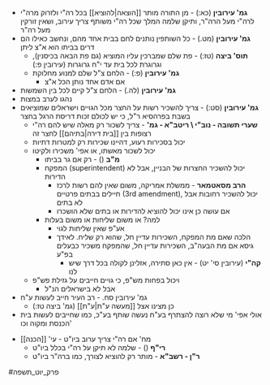 * **גמ' עירובין** (כא:) - מן התורה מותר [[הוצאה|להוציא]] בכל רה"י ולזרוק מרה"י לרה"י מעל הרה"ר, ותיקן שלמה המלך שכל רה"י משותף צריך עירוב, ושאין זורקין מעל רה"ר
* **גמ' עירובין** (מט.) - כל השותפין נותנים לחם בבית אחד מהם, ונחשב כאילו הם דרים בביתו הוא א"צ ליתן
	* **תוס' ביצה** (טז:) - פת שלם שמברכין עליו המוציא (גם פת הבאה בכיסנין), וגרוגרת לכל בית עד י"ח גרוגרות (עירובין פ:)
	* **גמ' עירובין** (פ:) - הלחם צ"ל שלם למנוע מחלוקת
		* אם אדם אחד נותן הכל א"צ
* **גמ' עירובין** (לה.) - הלחם צ"ל קיים לכל בין השמשות
* נהגו לערב במצות
* **גמ' עירובין** (סט:) - צריך להשכיר רשות על החצר מכל הגויים וישראלים שמוציאים בשבת בפרהסיא ר"ל, כי יש לכולם זכות דריסת הרגל בחצר
	* **שערי תשובה - נוב"י \\ ריטב"א - גמ'** - צריך לשכור רק מאלה שיש להם רה"י רצופות בין [[בית דירה|בתיהם]] לחצר זה
	* יכול בסכירות רעוע, דהיינו שכירות רק למטרות דתיות
	* יכול לשכור מאשתו, או אפי' משכירו ולקיטו
		* **מ"ב** () - רק אם גר בביתו
		* המפקח (superintendent) יכול להשכיר החצרות של הבניין, אבל לא הדירות
			* **הרב מסאטמאר** - ממשלת אמריקה, משום שאין להם רשות לרכז חיילים בבתים פרטיים (3rd amendment), יכול להשכיר רחובות אבל לא בתים
			* אם עושה כן אינו יכול להוציא להדירות או בתים שלא הושכרו
		* למה? או משום שליחות או משום בעלות
			* אע"פ שאין שליחות לגוי
			* הלכה שאם מת המפקח, השכירות עדיין חל, שהוא רק שליח. לאידך גיסא אם מת הבעה"ב, השכירות עדיין חל, שהמפקח משכיר כבעלים בפ"ע
				* **קה"י** (עירובין סי' יט) - אין כאן סתירה, אזלינן לקולה בכל דרך שיש לנו
	* ויכול בפחות מש"פ, כי גויים חייבים על גזילת פש"פ
		* אבל לא בישראלים הנ"ל
* גמ' עירובין סח. - רב העיר חייב לעשות ע"ח
	* כן מצינו אצל [[מעשה ע"ת|ע"ת]] (גמ' ביצה טז:)
* אולי אפי' מי שלא רוצה להצתרף בע"ח נעשה שותף בע"כ, כמו שחייבים לעשות בית הכנסת ומקוה וכו'
- מח' אם רה"י צריך ערוב ביו"ט - עי' [[הכנה]]
	* **רי"ף** () - שלמה לא תיקן על רה"י בכלל ביו"ט
	* **ר"ן - רשב"א** - מותר רק להוציא לצורך, כמו ברה"ר ביו"ט

#פרק_יוט_תשפה 
